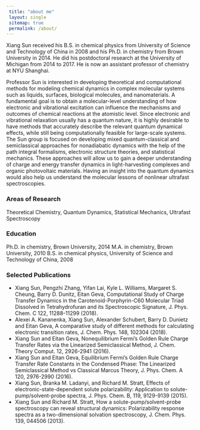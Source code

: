 ```yaml
---
 title: "about me"
 layout: single 
 sitemap: true 
 permalink: /about/  
---
```

 
 Xiang Sun received his B.S. in chemical physics from University of Science and Technology of China in 2008 and his Ph.D. in chemistry from Brown University in 2014. He did his postdoctoral research at the University of Michigan from 2014 to 2017. He is now an assistant professor of chemistry at NYU Shanghai. 
 
 
 Professor Sun is interested in developing theoretical and computational methods for modeling chemical dynamics in complex molecular systems such as liquids, surfaces, biological molecules, and nanomaterials. A fundamental goal is to obtain a molecular-level understanding of how electronic and vibrational excitation can influence the mechanisms and outcomes of chemical reactions at the atomistic level. Since electronic and vibrational relaxation usually has a quantum nature, it is highly desirable to have methods that accurately describe the relevant quantum dynamical effects, while still being computationally feasible for large-scale systems. The Sun group is focused on developing mixed quantum-classical and semiclassical approaches for nonadiabatic dynamics with the help of the path integral formalisms, electronic structure theories, and statistical mechanics. These approaches will allow us to gain a deeper understanding of charge and energy transfer dynamics in light-harvesting complexes and organic photovoltaic materials. Having an insight into the quantum dynamics would also help us understand the molecular lessons of nonlinear ultrafast spectroscopies.
 
 
 ### Areas of Research
 
 Theoretical Chemistry, Quantum Dynamics, Statistical Mechanics, Ultrafast Spectroscopy
 
 ### Education
 
 Ph.D. in chemistry, Brown University, 2014
 M.A. in chemistry, Brown University, 2010
 B.S. in chemical physics, University of Science and Technology of China, 2008
 
 ### Selected Publications
 
 * Xiang Sun, Pengzhi Zhang, Yifan Lai, Kyle L. Williams, Margaret S. Cheung, Barry D. Dunitz, Eitan Geva, Computational Study of Charge Transfer Dynamics in the Carotenoid-Porphyrin-C60 Molecular Triad Dissolved in Tetrahydrofuran and its Spectroscopic Signature, J. Phys. Chem. C 122, 11288-11299 (2018).
 * Alexei A. Kananenka, Xiang Sun, Alexander Schubert, Barry D. Dunietz and Eitan Geva, A comparative study of different methods for calculating electronic transition rates, J. Chem. Phys. 148, 102304 (2018).
 * Xiang Sun and Eitan Geva, Nonequilibrium Fermi’s Golden Rule Charge Transfer Rates via the Linearized Semiclassical Method, J. Chem. Theory Comput. 12, 2926-2941 (2016).
 * Xiang Sun and Eitan Geva, Equilibrium Fermi’s Golden Rule Charge Transfer Rate Constants in the Condensed Phase: The Linearized Semiclassical Method vs Classical Marcus Theory, J. Phys. Chem. A 120, 2976-2990 (2016).
 * Xiang Sun, Branka M. Ladanyi, and Richard M. Stratt, Effects of electronic-state-dependent solute polarizability: Application to solute-pump/solvent-probe spectra, J. Phys. Chem. B, 119, 9129-9139 (2015). 
 * Xiang Sun and Richard M. Stratt, How a solute-pump/solvent-probe spectroscopy can reveal structural dynamics: Polarizability response spectra as a two-dimensional solvation spectroscopy, J. Chem. Phys. 139, 044506 (2013).
